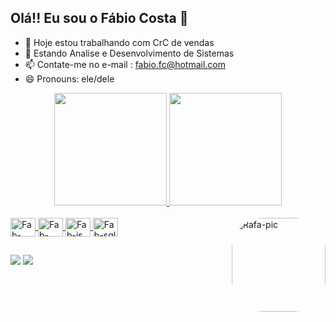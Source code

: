 ## Olá!! Eu sou o Fábio Costa  👋

- 🔭 Hoje estou trabalhando com CrC de vendas 
- 🌱 Estando Analise e Desenvolvimento de Sistemas 
- 📫 Contate-me no e-mail : fabio.fc@hotmail.com
- 😄 Pronouns: ele/dele

<div align="center">
  <a href="https://github.com/Fabiocosta13">
  <img height="180em" src="https://github-readme-stats.vercel.app/api?username=Fabiocosta13&show_icons=true&theme=algolia&include_all_commits=true&count_private=true"/>
  <img height="180em" src="https://github-readme-stats.vercel.app/api/top-langs/?username=Fabiocosta13&layout=compact&langs_count=7&theme=algolia"/>
    
</div>
  
  <div style="display: inline_block"><br>
    <img align="center" alt="Fab-html" height="30" width="40"src="https://cdn.jsdelivr.net/gh/devicons/devicon/icons/html5/html5-original-wordmark.svg" />
    <img align="center" alt="Fab-css" height="30" width="40"src="https://cdn.jsdelivr.net/gh/devicons/devicon/icons/css3/css3-original-wordmark.svg" />
    <img align="center" alt="Fab-js" height="30" width="40"src="https://cdn.jsdelivr.net/gh/devicons/devicon/icons/javascript/javascript-original.svg" />
    <img align="center" alt="Fab-sql" height="30" width="40"src="https://cdn.jsdelivr.net/gh/devicons/devicon/icons/oracle/oracle-original.svg" />
    <img align="right" alt="Rafa-pic" height="150" style="border-radius:50px;" src="https://i.giphy.com/media/8Cyw1ritnBq8aE9Sea/giphy.webp">
</div>

##
  
  <div>
   <a href="https://www.linkedin.com/in/fabiocostafc" target="_blank"><img src="https://img.shields.io/badge/LinkedIn-0077B5?style=for-the-badge&logo=linkedin&logoColor=white" target="_blank"></a>
    <a href="https://www.instagram.com/fabiodeorato/" target="_blank"><img src="https://img.shields.io/badge/Instagram-E4405F?style=for-the-badge&logo=instagram&logoColor=white" target="_blank"></a>
  </div>
  
  
